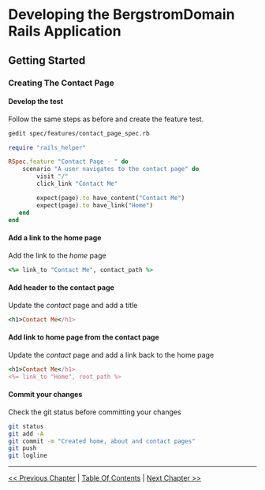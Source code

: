 # Developing the BergstromDomain Rails Application  #


## Getting Started ##


### Creating The Contact Page ###


#### Develop the test ####
Follow the same steps as before and create the feature test.
```bash
gedit spec/features/contact_page_spec.rb
```

```ruby
require "rails_helper"

RSpec.feature "Contact Page - " do
    scenario "A user navigates to the contact page" do
        visit "/"
        click_link "Contact Me"

        expect(page).to have_content("Contact Me")
        expect(page).to have_link("Home")
   end
end
```



#### Add a link to the home page ####
Add the link to the *home* page

```ruby
<%= link_to "Contact Me", contact_path %>
```


#### Add header to the contact page ####
Update the *contact* page and add a title
```ruby
<h1>Contact Me</h1>
```


#### Add link to home page from the contact page ####
Update the *contact* page and add a link back to the home page
```ruby
<h1>Contact Me</h1>
<%= link_to "Home", root_path %>
```


#### Commit your changes ####
Check the git status before committing your changes
```bash
git status
git add -A
git commit -m "Created home, about and contact pages"
git push
git logline
```


----------
[<< Previous Chapter](../section_2_static_pages/2_1_creating_the_about_page.md) | [Table Of Contents](../developing_the_bergstromdomain_rails_application.md) | [Next Chapter >>](../section_3_event_tracker_person/3_0_event_tracker_person_toc.md)

